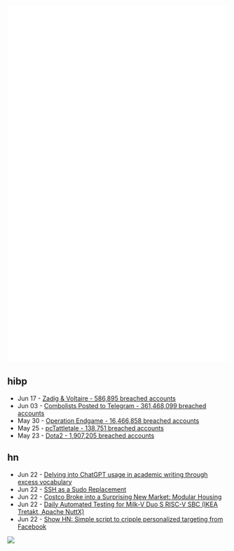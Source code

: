 ![Metrics](https://raw.githubusercontent.com/phixion/phixion/master/metrics.svg)

## hibp

<!--
for https://github.com/phixion/phixion/blob/main/.github/workflows/feeds.yml
-->
<!--START_SECTION:haveibeenpwnd-->
- Jun 17 - [Zadig & Voltaire - 586,895 breached accounts](https://haveibeenpwned.com/PwnedWebsites#ZadigVoltaire)
- Jun 03 - [Combolists Posted to Telegram - 361,468,099 breached accounts](https://haveibeenpwned.com/PwnedWebsites#TelegramCombolists)
- May 30 - [Operation Endgame - 16,466,858 breached accounts](https://haveibeenpwned.com/PwnedWebsites#OperationEndgame)
- May 25 - [pcTattletale - 138,751 breached accounts](https://haveibeenpwned.com/PwnedWebsites#pcTattletale)
- May 23 - [Dota2 - 1,907,205 breached accounts](https://haveibeenpwned.com/PwnedWebsites#Dota2)
<!--END_SECTION:haveibeenpwnd-->

## hn

<!--
for https://github.com/phixion/phixion/blob/main/.github/workflows/feeds.yml
-->
<!--START_SECTION:hn-->
- Jun 22 - [Delving into ChatGPT usage in academic writing through excess vocabulary](https://arxiv.org/abs/2406.07016)
- Jun 22 - [SSH as a Sudo Replacement](https://whynothugo.nl/journal/2024/06/13/ssh-as-a-sudo-replacement/)
- Jun 22 - [Costco Broke into a Surprising New Market: Modular Housing](https://www.strongtowns.org/journal/2024/6/21/how-costco-broke-into-a-surprising-new-market-modular-housing)
- Jun 22 - [Daily Automated Testing for Milk-V Duo S RISC-V SBC (IKEA Tretakt, Apache NuttX)](https://lupyuen.codeberg.page/articles/sg2000a.html)
- Jun 22 - [Show HN: Simple script to cripple personalized targeting from Facebook](https://gist.github.com/HyperCrowd/edc9b461ec23cf2454ea4d1e910fd1c6)
<!--END_SECTION:hn-->

<!--
for https://yhype.me
-->
![](https://hit.yhype.me/github/profile?user_id=13013670)
